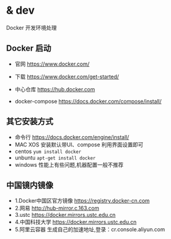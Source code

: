 # & dev 
Docker 开发环境处理
## Docker 启动

- 官网 https://www.docker.com/

- 下载 https://www.docker.com/get-started/
- 中心仓库 https://hub.docker.com
- docker-compose https://docs.docker.com/compose/install/


## 其它安装方式
- 命令行 https://docs.docker.com/engine/install/
- MAC XOS 安装默认带UI、compose 利用界面设置即可
- centos ``yum install docker``
- unbuntu ``apt-get install docker``
- windows 性能上有些问题,机器配置一般不推荐

## 中国镜内镜像
- 1.Docker中国区官方镜像  https://registry.docker-cn.com
- 2.网易 http://hub-mirror.c.163.com
- 3.ustc https://docker.mirrors.ustc.edu.cn
- 4.中国科技大学 https://docker.mirrors.ustc.edu.cn
- 5.阿里云容器 生成自己的加速地址,登录：cr.console.aliyun.com